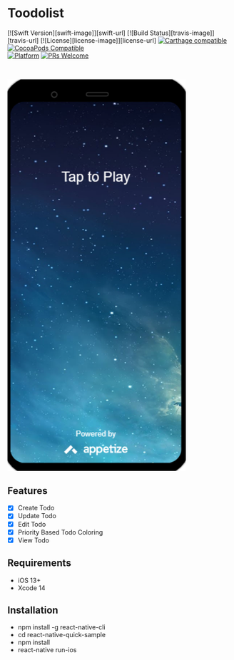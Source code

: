 # Toodolist

[![Swift Version][swift-image]][swift-url]
[![Build Status][travis-image]][travis-url]
[![License][license-image]][license-url]
[![Carthage compatible](https://img.shields.io/badge/Carthage-compatible-4BC51D.svg?style=flat)](https://github.com/Carthage/Carthage)
[![CocoaPods Compatible](https://img.shields.io/cocoapods/v/EZSwiftExtensions.svg)](https://img.shields.io/cocoapods/v/LFAlertController.svg)  
[![Platform](https://img.shields.io/cocoapods/p/LFAlertController.svg?style=flat)](http://cocoapods.org/pods/LFAlertController)
[![PRs Welcome](https://img.shields.io/badge/PRs-welcome-brightgreen.svg?style=flat-square)](http://makeapullrequest.com)


<br />
<p align="center">
  <p align="center">
    
  </p>
</p>

<p align="row">
<img src= "Tap to play.png" width="400" >
</p>

## Features

- [x] Create Todo
- [x] Update Todo
- [x] Edit Todo
- [x] Priority Based Todo Coloring
- [x] View Todo

## Requirements

- iOS 13+
- Xcode 14

## Installation

- npm install -g react-native-cli
- cd react-native-quick-sample
- npm install
- react-native run-ios
